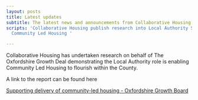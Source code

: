```yaml
---
layout: posts
title: Latest updates
subtitle: The latest news and announcements from Collaborative Housing
scripts: 'Collaborative Housing publish research into Local Authority Support for
  Community Led Housing '

---
```

Collaborative Housing has undertaken research on behalf of The Oxfordshire Growth Deal demonstrating the Local Authority role is enabling Community Led Housing to flourish within the County. 

A link to the report can be found here 

[Supporting delivery of community-led housing - Oxfordshire Growth Board](https://www.oxfordshiregrowthboard.org/supporting-delivery-of-community-led-housing/)